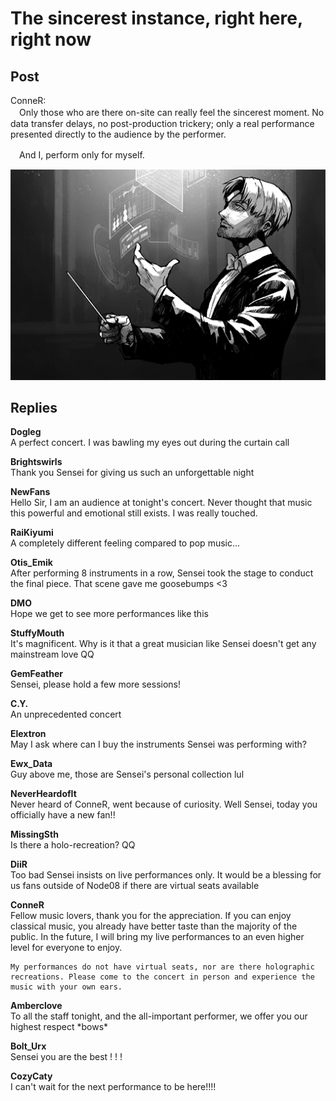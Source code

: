# The sincerest instance, right here, right now
## Post
ConneR:<br>
　Only those who are there on-site can really feel the sincerest moment. No data transfer delays, no post-production trickery; only a real performance presented directly to the audience by the performer.

　And I, perform only for myself.

![c1401.png](im_posts/ConneR/attachments/c1401.png)
## Replies
**Dogleg**<br>
A perfect concert. I was bawling my eyes out during the curtain call

**Brightswirls**<br>
Thank you Sensei for giving us such an unforgettable night

**NewFans**<br>
Hello Sir, I am an audience at tonight's concert. Never thought that music this powerful and emotional still exists. I was really touched.

**RaiKiyumi**<br>
A completely different feeling compared to pop music...

**Otis_Emik**<br>
After performing 8 instruments in a row, Sensei took the stage to conduct the final piece. That scene gave me goosebumps <3

**DMO**<br>
Hope we get to see more performances like this

**StuffyMouth**<br>
It's magnificent. Why is it that a great musician like Sensei doesn't get any mainstream love QQ

**GemFeather**<br>
Sensei, please hold a few more sessions!

**C.Y.**<br>
An unprecedented concert

**Elextron**<br>
May I ask where can I buy the instruments Sensei was performing with?

**Ewx_Data**<br>
Guy above me, those are Sensei's personal collection lul

**NeverHeardofIt**<br>
Never heard of ConneR, went because of curiosity. Well Sensei, today you officially have a new fan!!

**MissingSth**<br>
Is there a holo-recreation? QQ

**DiiR**<br>
Too bad Sensei insists on live performances only. It would be a blessing for us fans outside of Node08 if there are virtual seats available

**ConneR**<br>
Fellow music lovers, thank you for the appreciation. If you can enjoy classical music, you already have better taste than the majority of the public. In the future, I will bring my live performances to an even higher level for everyone to enjoy.

    My performances do not have virtual seats, nor are there holographic recreations. Please come to the concert in person and experience the music with your own ears.

**Amberclove**<br>
To all the staff tonight, and the all-important performer, we offer you our highest respect \*bows\*

**Bolt_Urx**<br>
Sensei you are the best ! ! !

**CozyCaty**<br>
I can't wait for the next performance to be here!!!!

